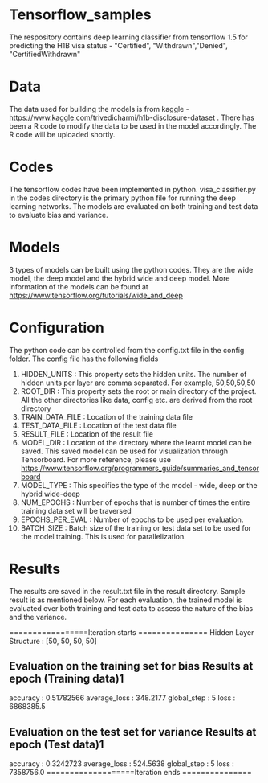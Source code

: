 # Tensorflow_samples
The respository contains deep learning classifier from tensorflow 1.5 for predicting the H1B visa status - "Certified", "Withdrawn","Denied", "CertifiedWithdrawn"

# Data
The data used for building the models is from kaggle - https://www.kaggle.com/trivedicharmi/h1b-disclosure-dataset . There has been a R code to modify the data to be used in the model accordingly. The R code will be uploaded shortly.

# Codes
The tensorflow codes have been implemented in python. visa_classifier.py in the codes directory is the primary python file for running the deep learning networks. The models are evaluated on both training and test data to evaluate bias and variance.

# Models
3 types of models can be built using the python codes. They are the wide model, the deep model and the hybrid wide and deep model. More information of the models can be found at https://www.tensorflow.org/tutorials/wide_and_deep

# Configuration
The python code can be controlled from the config.txt file in the config folder. The config file has the following fields
1. HIDDEN_UNITS : This property sets the hidden units. The number of hidden units per layer are comma separated. For example, 50,50,50,50
2. ROOT_DIR : This property sets the root or main directory  of the project. All the other directories like data, config etc. are derived from the root directory
3. TRAIN_DATA_FILE : Location of the training data file
4. TEST_DATA_FILE : Location of the test data file
5. RESULT_FILE : Location of the result file
6. MODEL_DIR : Location of the directory where the learnt model can be saved. This saved model can be used for visualization through Tensorboard. For more reference, please use https://www.tensorflow.org/programmers_guide/summaries_and_tensorboard
7. MODEL_TYPE : This specifies the type of the model - wide, deep or the hybrid wide-deep
8. NUM_EPOCHS : Number of epochs that is number of times the entire training data set will be traversed
9. EPOCHS_PER_EVAL : Number of epochs to be used per evaluation.
10. BATCH_SIZE : Batch size of the training or test data set to be used for the model training. This is used for parallelization.

# Results
The results are saved in the result.txt file in the result directory. 
Sample result is as mentioned below. For each evaluation, the trained model is evaluated over both training and test data to assess the nature of the bias and the variance.

=================Iteration starts =============== 
Hidden Layer Structure : [50, 50, 50, 50]

Evaluation on the training set for bias 
Results at epoch (Training data)1
------------------------------------------------------------
accuracy : 0.51782566
average_loss : 348.2177
global_step : 5
loss : 6868385.5

Evaluation on the test set for variance 
Results at epoch (Test data)1
------------------------------------------------------------
accuracy : 0.3242723
average_loss : 524.5638
global_step : 5
loss : 7358756.0
===================Iteration ends =============== 

